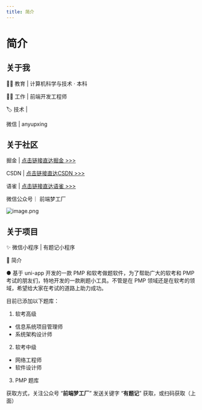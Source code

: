 ```yaml
---
title: 简介
---
```


# 简介

## 关于我

👨‍🎓 教育 | 计算机科学与技术 · 本科

👨‍💻 工作 | 前端开发工程师

🏷️ 技术 | <Badge type="tip" text="Vue.js" /> <Badge type="tip" text="Angular.js" /> <Badge type="tip" text="JavaScript" /> <Badge type="tip" text="uni-app" />

<CustomIcon name="weixin" size="20px" color="#00b066" /> 微信 | anyupxing

## 关于社区

<p><CustomIcon name="juejin" size="19px" color="#0077f7" />  掘金 |  <a href="https://juejin.cn/user/4230576472589976/posts" target="_blank">点击链接直达掘金 >>></a></p>

<p><CustomIcon name="csdn" size="20px" color="#ff4b30" /> CSDN |  <a href="https://blog.csdn.net/qq_24956515" target="_blank">点击链接直达CSDN >>></a></p>

<p><CustomIcon name="yuque" size="20px" color="#00b066" /> 语雀 |  <a href="https://www.yuque.com/anyup" target="_blank">点击链接直达语雀 >>></a></p>

<p><CustomIcon name="weixingongzhonghao" size="22px" color="#00b066" /> 微信公众号｜ 前端梦工厂 </p>

![image.png](https://cdn.nlark.com/yuque/0/2024/png/756043/1711511212734-584243f5-cdef-4f0d-8758-392b2b743b87.png?x-oss-process=image%2Fformat%2Cwebp)

## 关于项目

✨ 微信小程序 | 有题记小程序

🌟 简介

● 基于 uni-app 开发的一款 PMP 和软考做题软件，为了帮助广大的软考和 PMP 考试的朋友们，特地开发的一款刷题小工具。不管是在 PMP 领域还是在软考的领域，希望给大家在考试的道路上助力成功。

目前已添加以下题库：

1. 软考高级

- 信息系统项目管理师
- 系统架构设计师

2. 软考中级

- 网络工程师
- 软件设计师

3. PMP 题库

获取方式，关注公众号 “**前端梦工厂**” 发送关键字 “**有题记**” 获取，或扫码获取（上面）